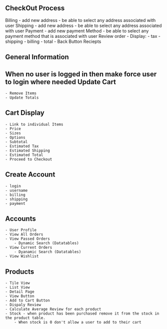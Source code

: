 CheckOut Process
------------------
Billing
	- add new address
	- be able to select any address associated with user
Shipping
	- add new address
	- be able to select any address associated with user
Payment
	- add new payment Method
	- be able to select any payment method that is associated with user
Review order
	- Display:
		- tax
		- shipping
		- billing
		- total
	- Back Button
Reciepts

General Information
---------------------
When no user is logged in then make force user to login where needed
Update Cart
-------------
	- Remove Items
	- Update Totals
Cart Display
---------------
	- Link to individual Items
	- Price
	- Sizes
	- Options
	- Subtotal
	- Estimated Tax
	- Estimated Shipping
	- Estimated Total
	- Proceed to Checkout
Create Account
---------------
	- login
	- username
	- billing
	- shipping
	- payment

Accounts 
---------
	- User Profile
	- View All Orders
	- View Passed Orders
		- Dynamic Search (Datatables)
	- View Current Orders
		- Dyanamic Search (Datatables)
	- View Wishlist

Products
-----------
	- Tile View
	- List View
	- Detail Page
	- View Button
	- Add to Cart Button
	- Dispaly Review
	- Calculate Average Review for each product
	- Stock - when product has been purchased remove it from the stock in the product table.
		- When stock is 0 don't allow a user to add to their cart
